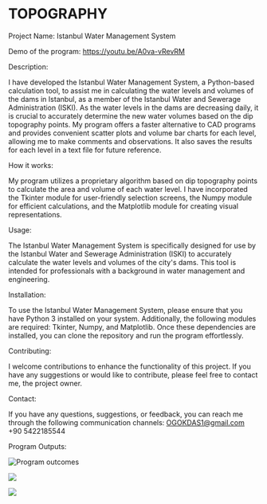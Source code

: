 # TOPOGRAPHY
Project Name: Istanbul Water Management System

Demo of the program: https://youtu.be/A0va-vRevRM

Description:

I have developed the Istanbul Water Management System, a Python-based calculation tool, to assist me in calculating the water levels and volumes of the dams in Istanbul, as a member of the Istanbul Water and Sewerage Administration (ISKI). As the water levels in the dams are decreasing daily, it is crucial to accurately determine the new water volumes based on the dip topography points. My program offers a faster alternative to CAD programs and provides convenient scatter plots and volume bar charts for each level, allowing me to make comments and observations. It also saves the results for each level in a text file for future reference.

How it works:

My program utilizes a proprietary algorithm based on dip topography points to calculate the area and volume of each water level. I have incorporated the Tkinter module for user-friendly selection screens, the Numpy module for efficient calculations, and the Matplotlib module for creating visual representations.

Usage:

The Istanbul Water Management System is specifically designed for use by the Istanbul Water and Sewerage Administration (ISKI) to accurately calculate the water levels and volumes of the city's dams. This tool is intended for professionals with a background in water management and engineering.

Installation:

To use the Istanbul Water Management System, please ensure that you have Python 3 installed on your system. Additionally, the following modules are required: Tkinter, Numpy, and Matplotlib. Once these dependencies are installed, you can clone the repository and run the program effortlessly.

Contributing:

I welcome contributions to enhance the functionality of this project. If you have any suggestions or would like to contribute, please feel free to contact me, the project owner.

Contact:

If you have any questions, suggestions, or feedback, you can reach me through the following communication channels: OGOKDAS1@gmail.com +90 5422185544

Program Outputs:

![Program outcomes](https://github.com/ogokdas/aaa/blob/main/Outcome_points.jpeg)

![](https://github.com/ogokdas/aaa/blob/main/Outcome_bar.jpeg)

![](https://github.com/ogokdas/aaa/blob/main/Outcome_results.PNG)

